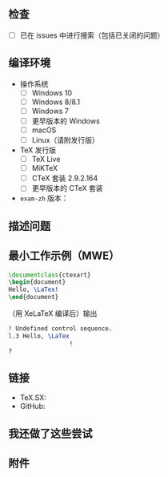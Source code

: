 ## 检查

<!-- 若需勾选，请把 [ ] 改为 [x]
<!-- 注意：x 两侧不要留空格，即不要写成 [x ] 或 [ x] -->

- [ ] 已在 issues 中进行搜索（包括已关闭的问题）

## 编译环境

- 操作系统
  - [ ] Windows 10
  - [ ] Windows 8/8.1
  - [ ] Windows 7
  - [ ] 更早版本的 Windows
  - [ ] macOS
  - [ ] Linux（请附发行版）

- TeX 发行版
  - [ ] TeX Live <!-- 年份 -->
  - [ ] MiKTeX <!-- 版本号 -->
  - [ ] CTeX 套装 2.9.2.164
  - [ ] 更早版本的 CTeX 套装

- `exam-zh` 版本：

## 描述问题

<!--
请在此处描述清楚您所遇到的问题：
    1. 描述出现的情况
    2. 给出复现步骤
    3. 给出您解决问题所进行的尝试
-->

## 最小工作示例（MWE）

<!--
请在此处填写最小工作示例，要求：

    1. 完整：要使大家都可以编译通过，而不需要添加额外的代码；不可以只有片段
    2. 最小：不包含与问题无关的内容，尤其是不要把整个导言区都贴过来
    3. 工作：要反映出您所描述的问题

下面是一个范例，请提问时修改为自己的代码：
-->

```latex
\documentclass{ctexart}
\begin{document}
Hello, \LaTex!
\end{document}
```

（用 XeLaTeX 编译后）输出

```latex
! Undefined control sequence.
l.3 Hello, \LaTex
                 !
?
```

## 链接

<!-- 请在此处填写相关链接（如果有的话） -->

- TeX.SX:
- GitHub:

## 我还做了这些尝试

<!-- 请详述 -->

## 附件

<!-- 较长的 tex 或者 log 文件请以附件形式上传，不要在这里直接加入过长的代码 -->